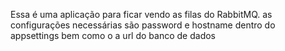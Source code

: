 Essa é uma aplicação para ficar vendo as filas do RabbitMQ.
as configurações necessárias são password e hostname dentro do appsettings bem como o a url do banco de dados
